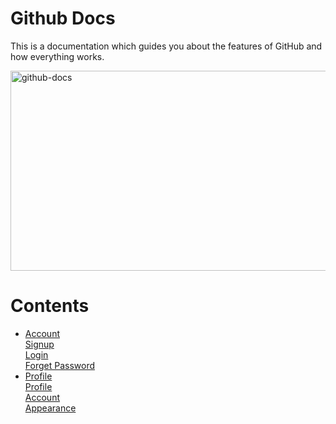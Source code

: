 # Github Docs
This is a documentation which guides you about the features of GitHub and how everything works.

<img src="https://socialify.git.ci/LejhandGamingYT/github-docs/image?font=Inter&owner=1&pattern=Circuit%20Board&theme=Dark" alt="github-docs" width="640" height="320" />

# Contents
- [Account](https://github.com/LejhandGamingYT/github-docs/tree/main/1.%20Account) <br>
    [Signup](https://github.com/LejhandGamingYT/github-docs/blob/main/1.%20Account/signup.md) <br>
    [Login](https://github.com/LejhandGamingYT/github-docs/blob/main/1.%20Account/login.md) <br>
    [Forget Password](https://github.com/LejhandGamingYT/github-docs/blob/main/1.%20Account/forgetpass.md) <br>
- [Profile](https://github.com/LejhandGamingYT/github-docs/tree/main/2.%20Profile) <br>
    [Profile](https://github.com/LejhandGamingYT/github-docs/blob/main/2.%20Profile/profile.md) <br>
    [Account](https://github.com/LejhandGamingYT/github-docs/blob/main/2.%20Profile/account.md) <br>
    [Appearance](https://github.com/LejhandGamingYT/github-docs/blob/main/2.%20Profile/appearance.md) <br>
